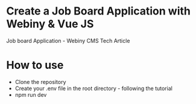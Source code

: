 # Create a Job Board Application with Webiny & Vue JS
Job board Application - Webiny CMS Tech Article
# How to use
- Clone the repository
- Create your .env file in the root directory - following the tutorial
- npm run dev
